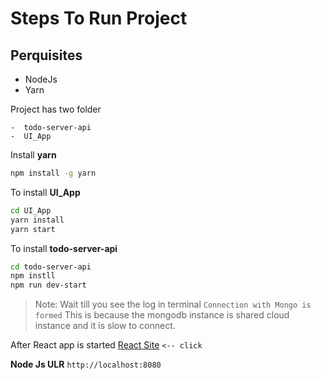 # Steps To Run Project

## Perquisites
 - NodeJs
 - Yarn

 Project has two folder
 
    -  todo-server-api
    -  UI_App

Install **yarn**
```sh
npm install -g yarn
```

To install **UI_App**
```sh
cd UI_App
yarn install
yarn start
```
To install **todo-server-api**
```sh
cd todo-server-api
npm instll
npm run dev-start
```

> Note: Wait till you see the log in terminal `Connection with Mongo is formed`
> This is because the mongodb instance is shared cloud instance and it is slow to connect.

After React app is started 
[React Site] `<-- click`

**Node Js ULR** `http://localhost:8080`


[React Site]: <http://localhost:3000/login>